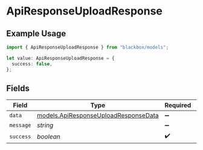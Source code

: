 # ApiResponseUploadResponse

## Example Usage

```typescript
import { ApiResponseUploadResponse } from "blackbox/models";

let value: ApiResponseUploadResponse = {
  success: false,
};
```

## Fields

| Field                                                                              | Type                                                                               | Required                                                                           | Description                                                                        |
| ---------------------------------------------------------------------------------- | ---------------------------------------------------------------------------------- | ---------------------------------------------------------------------------------- | ---------------------------------------------------------------------------------- |
| `data`                                                                             | [models.ApiResponseUploadResponseData](../models/apiresponseuploadresponsedata.md) | :heavy_minus_sign:                                                                 | N/A                                                                                |
| `message`                                                                          | *string*                                                                           | :heavy_minus_sign:                                                                 | N/A                                                                                |
| `success`                                                                          | *boolean*                                                                          | :heavy_check_mark:                                                                 | N/A                                                                                |